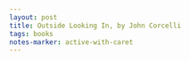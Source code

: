 ```yaml
---
layout: post
title: Outside Looking In, by John Corcelli
tags: books
notes-marker: active-with-caret
---
```

